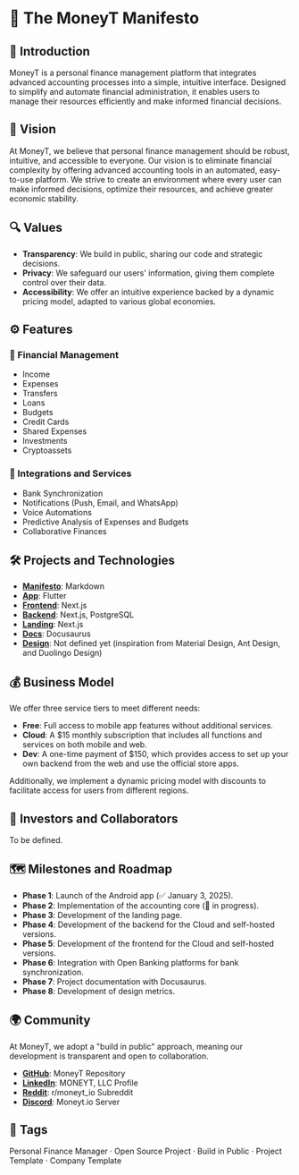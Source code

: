 # 📜 The MoneyT Manifesto

## 🚀 Introduction

MoneyT is a personal finance management platform that integrates advanced accounting processes into a simple, intuitive interface. Designed to simplify and automate financial administration, it enables users to manage their resources efficiently and make informed financial decisions.

## 🎯 Vision

At MoneyT, we believe that personal finance management should be robust, intuitive, and accessible to everyone. Our vision is to eliminate financial complexity by offering advanced accounting tools in an automated, easy-to-use platform. We strive to create an environment where every user can make informed decisions, optimize their resources, and achieve greater economic stability.

## 🔍 Values

- **Transparency**: We build in public, sharing our code and strategic decisions.
- **Privacy**: We safeguard our users' information, giving them complete control over their data.
- **Accessibility**: We offer an intuitive experience backed by a dynamic pricing model, adapted to various global economies.

## ⚙️ Features

### 💼 Financial Management
- Income
- Expenses
- Transfers
- Loans
- Budgets
- Credit Cards
- Shared Expenses
- Investments
- Cryptoassets

### 🔗 Integrations and Services
- Bank Synchronization
- Notifications (Push, Email, and WhatsApp)
- Voice Automations
- Predictive Analysis of Expenses and Budgets
- Collaborative Finances

## 🛠️ Projects and Technologies

- **[Manifesto](https://github.com/moneyt-io/manifesto)**: Markdown
- **[App](https://github.com/moneyt-io/app)**: Flutter
- **[Frontend](https://github.com/moneyt-io/frontend)**: Next.js
- **[Backend](https://github.com/moneyt-io/backend)**: Next.js, PostgreSQL
- **[Landing](https://github.com/moneyt-io/landing)**: Next.js
- **[Docs](https://github.com/moneyt-io/docs)**: Docusaurus
- **[Design](https://github.com/moneyt-io/design)**: Not defined yet (inspiration from Material Design, Ant Design, and Duolingo Design)

## 💰 Business Model

We offer three service tiers to meet different needs:

- **Free**: Full access to mobile app features without additional services.
- **Cloud**: A $15 monthly subscription that includes all functions and services on both mobile and web.
- **Dev**: A one-time payment of $150, which provides access to set up your own backend from the web and use the official store apps.

Additionally, we implement a dynamic pricing model with discounts to facilitate access for users from different regions.

## 🤝 Investors and Collaborators

To be defined.

## 🗺️ Milestones and Roadmap

- **Phase 1**: Launch of the Android app (✅ January 3, 2025).
- **Phase 2**: Implementation of the accounting core (🔄 in progress).
- **Phase 3**: Development of the landing page.
- **Phase 4**: Development of the backend for the Cloud and self-hosted versions.
- **Phase 5**: Development of the frontend for the Cloud and self-hosted versions.
- **Phase 6**: Integration with Open Banking platforms for bank synchronization.
- **Phase 7**: Project documentation with Docusaurus.
- **Phase 8**: Development of design metrics.

## 🌍 Community

At MoneyT, we adopt a "build in public" approach, meaning our development is transparent and open to collaboration.

- **[GitHub](https://github.com/moneyt-io)**: MoneyT Repository
- **[LinkedIn](https://www.linkedin.com/company/moneyt-io)**: MONEYT, LLC Profile
- **[Reddit](https://www.reddit.com/r/moneyt_io)**: r/moneyt_io Subreddit
- **[Discord](https://discord.com/invite/zG4yNyym)**: Moneyt.io Server

## 🔖 Tags

Personal Finance Manager · Open Source Project · Build in Public · Project Template · Company Template
